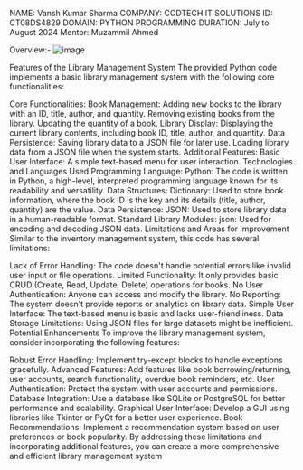 NAME: Vansh Kumar Sharma COMPANY: CODTECH IT SOLUTIONS ID: CT08DS4829 DOMAIN: PYTHON PROGRAMMING DURATION: July to August 2024 Mentor: Muzammil Ahmed

Overview:-
![image](https://github.com/user-attachments/assets/4e8ad5f6-f9d0-4880-be1c-2c0b5e18f86d)

Features of the Library Management System
The provided Python code implements a basic library management system with the following core functionalities:

Core Functionalities:
Book Management:
Adding new books to the library with an ID, title, author, and quantity.
Removing existing books from the library.
Updating the quantity of a book.
Library Display:
Displaying the current library contents, including book ID, title, author, and quantity.
Data Persistence:
Saving library data to a JSON file for later use.
Loading library data from a JSON file when the system starts.
Additional Features:
Basic User Interface:
A simple text-based menu for user interaction.
Technologies and Languages Used
Programming Language:
Python: The code is written in Python, a high-level, interpreted programming language known for its readability and versatility.
Data Structures:
Dictionary: Used to store book information, where the book ID is the key and its details (title, author, quantity) are the value.
Data Persistence:
JSON: Used to store library data in a human-readable format.
Standard Library Modules:
json: Used for encoding and decoding JSON data.
Limitations and Areas for Improvement
Similar to the inventory management system, this code has several limitations:

Lack of Error Handling: The code doesn't handle potential errors like invalid user input or file operations.
Limited Functionality: It only provides basic CRUD (Create, Read, Update, Delete) operations for books.
No User Authentication: Anyone can access and modify the library.
No Reporting: The system doesn't provide reports or analytics on library data.
Simple User Interface: The text-based menu is basic and lacks user-friendliness.
Data Storage Limitations: Using JSON files for large datasets might be inefficient.
Potential Enhancements
To improve the library management system, consider incorporating the following features:

Robust Error Handling: Implement try-except blocks to handle exceptions gracefully.
Advanced Features: Add features like book borrowing/returning, user accounts, search functionality, overdue book reminders, etc.
User Authentication: Protect the system with user accounts and permissions.
Database Integration: Use a database like SQLite or PostgreSQL for better performance and scalability.
Graphical User Interface: Develop a GUI using libraries like Tkinter or PyQt for a better user experience.
Book Recommendations: Implement a recommendation system based on user preferences or book popularity.
By addressing these limitations and incorporating additional features, you can create a more comprehensive and efficient library management system
